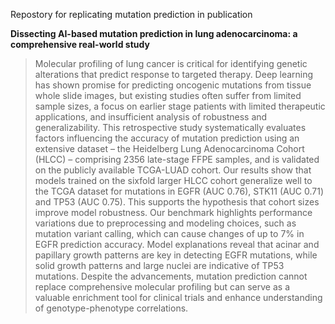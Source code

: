 Repostory for replicating mutation prediction in publication 

**Dissecting AI-based mutation prediction in lung adenocarcinoma: a comprehensive real-world study**

> Molecular profiling of lung cancer is critical for identifying genetic alterations that predict response to targeted therapy. Deep learning has shown promise for predicting oncogenic mutations from tissue whole slide images, but existing studies often suffer from limited sample sizes, a focus on earlier stage patients with limited therapeutic applications, and insufficient analysis of robustness and generalizability.
This retrospective study systematically evaluates factors influencing the accuracy of mutation prediction using an  extensive dataset – the Heidelberg Lung Adenocarcinoma Cohort (HLCC) – comprising 2356 late-stage FFPE samples, and is validated on the publicly available TCGA-LUAD cohort.
Our results show that models trained on the sixfold larger HLCC cohort generalize well to the TCGA dataset for mutations in EGFR (AUC 0.76), STK11 (AUC 0.71) and TP53 (AUC 0.75). This supports the hypothesis that cohort sizes improve model robustness. Our benchmark highlights performance variations due to preprocessing and modeling choices, such as mutation variant calling, which can cause changes of up to 7% in EGFR prediction accuracy. 
Model explanations reveal that acinar and papillary growth patterns are key in  detecting EGFR mutations, while solid growth patterns and large nuclei are indicative of TP53 mutations. Despite the advancements, mutation prediction cannot replace comprehensive molecular profiling but can serve as a valuable enrichment tool for clinical trials and enhance  understanding of genotype-phenotype correlations.

